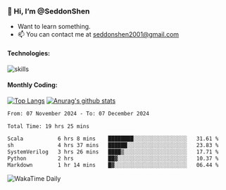 ### 👋 Hi, I’m @SeddonShen
- Want to learn something.
- 📫 You can contact me at seddonshen2001@gmail.com

#### Technologies:

![skills](https://skillicons.dev/icons?i=scala,js,html,css,bootstrap,jquery,c,cpp,cloudflare,django,docker,flask,git,github,githubactions,linux,latex,mysql,nodejs,ps,php,pr,py,raspberrypi,redis,unreal,v,vscode,vue,bash)

#### Monthly Coding:
[![Top Langs](https://github-readme-stats.vercel.app/api/top-langs?username=seddonshen&show_icons=true&locale=en&layout=compact&hide=html&langs_count=8)](https://github.com/SeddonShen/)
[![Anurag's github stats](https://github-readme-stats.vercel.app/api?username=SeddonShen&count_private=true&show_icons=true)](https://github.com/anuraghazra/github-readme-stats)
<!--START_SECTION:waka-->

```txt
From: 07 November 2024 - To: 07 December 2024

Total Time: 19 hrs 25 mins

Scala           6 hrs 8 mins    ████████░░░░░░░░░░░░░░░░░   31.61 %
sh              4 hrs 37 mins   ██████░░░░░░░░░░░░░░░░░░░   23.83 %
SystemVerilog   3 hrs 26 mins   ████▒░░░░░░░░░░░░░░░░░░░░   17.71 %
Python          2 hrs           ██▓░░░░░░░░░░░░░░░░░░░░░░   10.37 %
Markdown        1 hr 14 mins    █▓░░░░░░░░░░░░░░░░░░░░░░░   06.44 %
```

<!--END_SECTION:waka-->

![WakaTime Daily](https://wakatime.com/share/@seddon2001/61a7e342-5f12-4fea-bf92-1fac161e97d6.svg)
<!---
SeddonShen/SeddonShen is a ✨ special ✨ repository because its `README.md` (this file) appears on your GitHub profile.
You can click the Preview link to take a look at your changes.
--->
